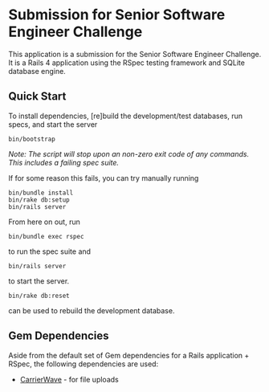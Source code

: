 # Submission for Senior Software Engineer Challenge

This application is a submission for the Senior Software Engineer Challenge. It is a Rails 4 application using the RSpec testing framework and SQLite database engine.

## Quick Start

To install dependencies, [re]build the development/test databases, run specs, and start the server

    bin/bootstrap

_Note: The script will stop upon an non-zero exit code of any commands. This includes a failing spec suite._

If for some reason this fails, you can try manually running

    bin/bundle install
    bin/rake db:setup
    bin/rails server

From here on out, run

    bin/bundle exec rspec

to run the spec suite and

    bin/rails server

to start the server.

    bin/rake db:reset

can be used to rebuild the development database.

## Gem Dependencies

Aside from the default set of Gem dependencies for a Rails application + RSpec, the following dependencies are used:

- [CarrierWave](https://github.com/carrierwaveuploader/carrierwave) - for file uploads
